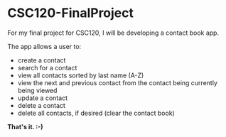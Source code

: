 # CSC120-FinalProject

For my final project for CSC120, I will be developing a contact book app.

The app allows a user to:
- create a contact
- search for a contact
- view all contacts sorted by last name (A-Z)
- view the next and previous contact from the contact being currently being viewed
- update a contact
- delete a contact
- delete all contacts, if desired (clear the contact book)

**That's it. :-)**

